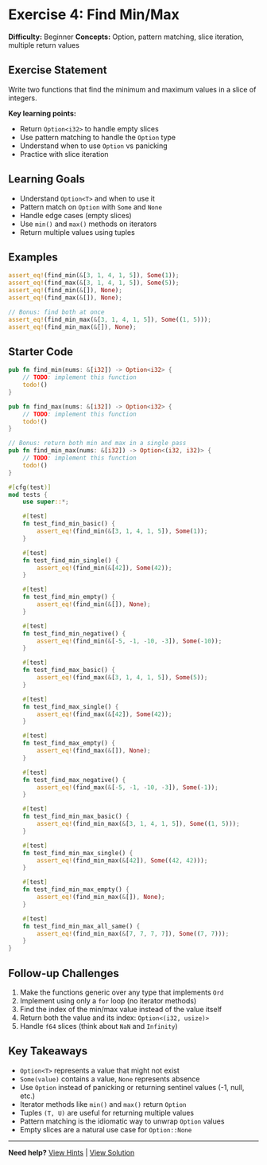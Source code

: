 # Exercise 4: Find Min/Max

**Difficulty:** Beginner
**Concepts:** Option, pattern matching, slice iteration, multiple return values

## Exercise Statement

Write two functions that find the minimum and maximum values in a slice of integers.

**Key learning points:**
- Return `Option<i32>` to handle empty slices
- Use pattern matching to handle the `Option` type
- Understand when to use `Option` vs panicking
- Practice with slice iteration

## Learning Goals

- Understand `Option<T>` and when to use it
- Pattern match on `Option` with `Some` and `None`
- Handle edge cases (empty slices)
- Use `min()` and `max()` methods on iterators
- Return multiple values using tuples

## Examples

```rust
assert_eq!(find_min(&[3, 1, 4, 1, 5]), Some(1));
assert_eq!(find_max(&[3, 1, 4, 1, 5]), Some(5));
assert_eq!(find_min(&[]), None);
assert_eq!(find_max(&[]), None);

// Bonus: find both at once
assert_eq!(find_min_max(&[3, 1, 4, 1, 5]), Some((1, 5)));
assert_eq!(find_min_max(&[]), None);
```

## Starter Code

```rust
pub fn find_min(nums: &[i32]) -> Option<i32> {
    // TODO: implement this function
    todo!()
}

pub fn find_max(nums: &[i32]) -> Option<i32> {
    // TODO: implement this function
    todo!()
}

// Bonus: return both min and max in a single pass
pub fn find_min_max(nums: &[i32]) -> Option<(i32, i32)> {
    // TODO: implement this function
    todo!()
}

#[cfg(test)]
mod tests {
    use super::*;

    #[test]
    fn test_find_min_basic() {
        assert_eq!(find_min(&[3, 1, 4, 1, 5]), Some(1));
    }

    #[test]
    fn test_find_min_single() {
        assert_eq!(find_min(&[42]), Some(42));
    }

    #[test]
    fn test_find_min_empty() {
        assert_eq!(find_min(&[]), None);
    }

    #[test]
    fn test_find_min_negative() {
        assert_eq!(find_min(&[-5, -1, -10, -3]), Some(-10));
    }

    #[test]
    fn test_find_max_basic() {
        assert_eq!(find_max(&[3, 1, 4, 1, 5]), Some(5));
    }

    #[test]
    fn test_find_max_single() {
        assert_eq!(find_max(&[42]), Some(42));
    }

    #[test]
    fn test_find_max_empty() {
        assert_eq!(find_max(&[]), None);
    }

    #[test]
    fn test_find_max_negative() {
        assert_eq!(find_max(&[-5, -1, -10, -3]), Some(-1));
    }

    #[test]
    fn test_find_min_max_basic() {
        assert_eq!(find_min_max(&[3, 1, 4, 1, 5]), Some((1, 5)));
    }

    #[test]
    fn test_find_min_max_single() {
        assert_eq!(find_min_max(&[42]), Some((42, 42)));
    }

    #[test]
    fn test_find_min_max_empty() {
        assert_eq!(find_min_max(&[]), None);
    }

    #[test]
    fn test_find_min_max_all_same() {
        assert_eq!(find_min_max(&[7, 7, 7, 7]), Some((7, 7)));
    }
}
```

## Follow-up Challenges

1. Make the functions generic over any type that implements `Ord`
2. Implement using only a `for` loop (no iterator methods)
3. Find the index of the min/max value instead of the value itself
4. Return both the value and its index: `Option<(i32, usize)>`
5. Handle `f64` slices (think about `NaN` and `Infinity`)

## Key Takeaways

- `Option<T>` represents a value that might not exist
- `Some(value)` contains a value, `None` represents absence
- Use `Option` instead of panicking or returning sentinel values (-1, null, etc.)
- Iterator methods like `min()` and `max()` return `Option`
- Tuples `(T, U)` are useful for returning multiple values
- Pattern matching is the idiomatic way to unwrap `Option` values
- Empty slices are a natural use case for `Option::None`

---

**Need help?** [View Hints](../../hints/04_find_min_max.html) | [View Solution](../../solutions/04_find_min_max.html)
